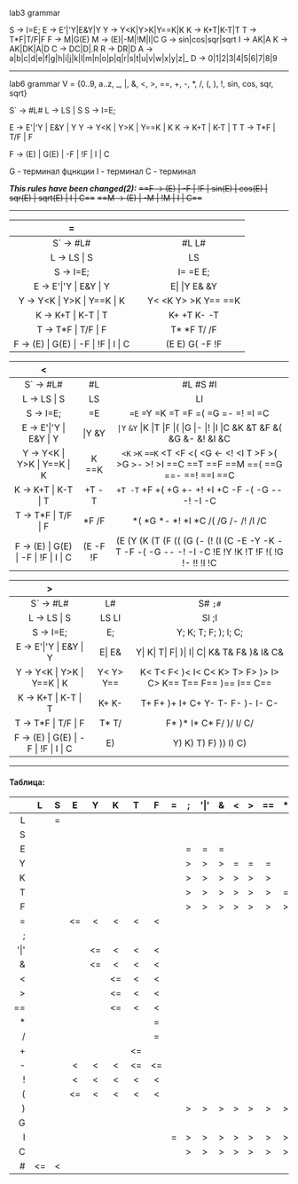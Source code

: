 lab3 grammar

S → I=E;
E → E'|'Y|E&Y|Y
Y → Y<K|Y>K|Y==K|K
K → K+T|K-T|T 
T → T*F|T/F|F
F → M|G(E)
M → (E)|-M|!M|I|C
G → sin|cos|sqr|sqrt
I → AK|A
K → AK|DK|A|D 
C → DC|D|.R
R → DR|D
A → a|b|c|d|e|f|g|h|i|j|k|l|m|n|o|p|q|r|s|t|u|v|w|x|y|z|_
D → 0|1|2|3|4|5|6|7|8|9

----

lab6 grammar
V = {0..9, a..z, _, |, &, <, >, ==, +, -, *, /, (, ), !, sin, cos, sqr, sqrt}

S` → #L#
L → LS | S
S → I=E;

E → E'|'Y | E&Y | Y
Y → Y<K | Y>K | Y==K | K
K → K+T | K-T | T 
T → T*F | T/F | F

F → (E) | G(E) | -F | !F | I | C

G - терминал фцнкции
I - терминал
С - терминал

***This rules have been changed(2):***
~~==F → (E) | -F | !F | sin(E) | cos(E) | sqr(E) | sqrt(E) | I | C==~~
~~==M → (E) | -M | !M | I | C==~~


----
<!-- 

(Вопрос, функции раскрываются вместе со скобками? Ниже раскрыто со скобками по вот этому правилу ~~==F → (E) | -F | !F | sin(E) | cos(E) | sqr(E) | sqrt(E) | I | C==~~)
| __=__ |                                  |
| ----: | :------------------------------: |
|       |              #S S#               |
|       |             I= =E E;             |
|       |           E\| Y E& &Y            |
|       |       Y< <K Y> >K Y== ==K        |
|       |           K+ +T K- -T            |
|       |           T* *F T/ /F            |
|       | sin( cos( sqr( sqrt( (E E) -F !F |

|     __<__ |                                                                                                                                                                                                                                                                                                                                                                                                                                                                                                             |
| --------: | :---------------------------------------------------------------------------------------------------------------------------------------------------------------------------------------------------------------------------------------------------------------------------------------------------------------------------------------------------------------------------------------------------------------------------------------------------------------------------------------------------------: |
|        #S |                                                                                                                                                                                                                                                     #I                                                                                                                                                                                                                                                      |
|        =E |                                                                                                                                                                                                                        `=E` =Y =K =T =F =M `=sin( =cos( =sqr( =sqrt(` =( =- =! =I =C                                                                                                                                                                                                                        |
|    \|Y &Y |                                                                                                                                                                                     `\|Y` `&Y` \|K \|T \|F \|M `\|sin( \|cos( \|sqr( \|sqrt(` \|( \|- \|! \|I \|C &K &T &F &M `&sin( &cos( &sqr( &sqrt(` &( &- &! &I &C                                                                                                                                                                                     |
| <K >K ==K |                                                                                                                                                            `<K` `>K` `==K` <T <F <M `<sin( <cos( <sqr( <sqrt(` <( <- <! <I <C >T >F >M `>sin( >cos( >sqr( >sqrt(` >( >- >! >I ==C ==T ==F ==M `==sin( ==cos( ==sqr( ==sqrt(` ==( ==- ==! ==I ==C                                                                                                                                                            |
|     +T -T |                                                                                                                                                                                                    +T -T +F +M `+sin( +cos( +sq(r +sqrt(` +( +- +! +I +C -F -M `-sin( -cos( -sqr( -sqrt(` -( -- -! -I -C                                                                                                                                                                                                    |
|     *F /F | `*F` `/F` *M `*sin( *cos( *sqr( *sqrt(` *( *- *! *I *C /M `/sin( /cos( /sqr( /sqrt(` /( /- /! /I /C sin(E cos(E sqr(E sqrt(E (E -F !F `sin(E cos(E sqr(E sqrt(E` sin(Y sin(K sin(T sin(F sin(M sin(sin( sin(- sin(! sin(I sin(C cos(Y cos(K cos(T cos(F cos(M cos(cos( cos(- cos(! cos(I cos(C sqr(Y sqr(K sqr(T sqr(F sqr(M sqr(sqr( sqr(- sqr(! sqr(I sqr(C sqrt(Y sqrt(K sqrt(T sqrt(F sqrt(M sqrt(sqrt( sqrt(- sqrt(! sqrt(I sqrt(C  `(E` (Y (K (T (F `(sin (cos (sqr (sqrt` (( (- (! (I (C -( -- -I -C |

~~==(E -M !M        `(E` (Y (K (T (F (M `(sin (cos (sqr (sqrt` (( (- (! (I (C -( -- -I -C==~~

|     __>__ |                                                   |
| --------: | :-----------------------------------------------: |
|        S# |                        E#                         |
|        E; |               Y; K; T; F; ); I; C;                |
|         E |                        E&                         | K\| T\| F\| )\| I\| C\| K& T& F& )& I& C& |
| Y< Y> Y== | T< F< )< I< C< T> F> )> I> C> T== F== )== I== C== |
|     K+ K- |              F+ )+ I+ C+ F- )- I- C-              |
|     T* T/ |                     )* I* C*                      |
|        E) |               Y) K) T) F) )) I) C)                |

----
comment -->

|                 __=__                 |       |                       |
| :-----------------------------------: | :---: | :-------------------: |
|               S` → #L#                |       |         #L L#         |
|              L → LS \| S              |       |          LS           |
|               S → I=E;                |       |       I= =E E;        |
|        E → E'\|'Y \| E&Y \| Y         |       |     E\| \|Y E& &Y     |
|      Y → Y<K \| Y>K \| Y==K \| K      |       | Y< \<K Y> \>K Y== ==K |
|          K → K+T \| K-T \| T          |       |      K+ +T K- -T      |
|          T → T*F \| T/F \| F          |       |      T* *F T/ /F      |
| F → (E) \| G(E) \| -F \| !F \| I \| C |       |    (E E) G( -F !F     |

|                 __<__                 |           |                                                                                                      |
| :-----------------------------------: | :-------: | :--------------------------------------------------------------------------------------------------: |
|               S` → #L#                |    #L     |                                               #L #S #I                                               |
|              L → LS \| S              |    LS     |                                                  LI                                                  |
|               S → I=E;                |    =E     |                                  `=E` =Y =K =T =F =( =G =- =! =I =C                                  |
|        E → E'\|'Y \| E&Y \| Y         |  \|Y &Y   |              `\|Y` `&Y` \|K \|T \|F \|( \|G \|- \|! \|I \|C &K &T &F &( &G &- &! &I &C               |
|      Y → Y<K \| Y>K \| Y==K \| K      | <K >K ==K | `<K` `>K` `==K` <T <F <( <G <- <! <I <C >T >F >( >G >- >! >I ==C ==T ==F ==M ==( ==G ==- ==! ==I ==C |
|          K → K+T \| K-T \| T          |   +T -T   |                          `+T -T` +F +( +G +- +! +I +C -F -( -G -- -! -I -C                           |
|          T → T*F \| T/F \| F          |   *F /F   |                                 *( *G *- *! *I *C /( /G /- /! /I /C                                  |
| F → (E) \| G(E) \| -F \| !F \| I \| C | (E -F !F  |  (E (Y (K (T (F (( (G (- (! (I (C -E -Y -K -T -F -( -G -- -! -I -C !E !Y !K !T !F !( !G !- !! !I !C  |

|                 __>__                 |           |                                                             |
| :-----------------------------------: | :-------: | :---------------------------------------------------------: |
|               S` → #L#                |    L#     |                          S#  `;#`                           |
|              L → LS \| S              |   LS LI   |                            SI ;I                            |
|               S → I=E;                |    E;     |                    Y; K; T; F; ); I; C;                     |
|        E → E'\|'Y \| E&Y \| Y         |  E\| E&   |        Y\| K\| T\| F\| )\| I\| C\| K& T& F& )& I& C&        |
|      Y → Y<K \| Y>K \| Y==K \| K      | Y< Y> Y== | K< T< F< )< I< C< K> T> F> )> I> C> K== T== F== )== I== C== |
|          K → K+T \| K-T \| T          |   K+ K-   |              T+ F+ )+ I+ C+ Y-  T- F- )- I- C-              |
|          T → T*F \| T/F \| F          |   T* T/   |                  F* )* I* C*  F/ )/ I/ C/                   |
| F → (E) \| G(E) \| -F \| !F \| I \| C |    E)     |                    Y) K) T) F) )) I) C)                     |

----

#### Таблица:

|      |   L   |   S   |   E   |   Y   |   K   |   T   |   F   |   =   |   ;   | '\|'  |   &   |   <   |   >   |  ==   |   *   |   /   |   +   |   -   |   !   |   (   |   )   |   G   |   I   |   C   |   #   |
| ---: | :---: | :---: | :---: | :---: | :---: | :---: | :---: | :---: | :---: | :---: | :---: | :---: | :---: | :---: | :---: | :---: | :---: | :---: | :---: | :---: | :---: | :---: | :---: | :---: | :---: |
|    L |       |   =   |       |       |       |       |       |       |       |       |       |       |       |       |       |       |       |       |       |       |       |       |   <   |       |   =   |
|    S |       |       |       |       |       |       |       |       |       |       |       |       |       |       |       |       |       |       |       |       |       |       |   >   |       |   >   |
|    E |       |       |       |       |       |       |       |       |   =   |   =   |   =   |       |       |       |       |       |       |       |       |       |   =   |       |       |       |   >   |
|    Y |       |       |       |       |       |       |       |       |   >   |   >   |   >   |   =   |   =   |   =   |       |       |       |       |       |       |   >   |       |       |       |       |
|    K |       |       |       |       |       |       |       |       |   >   |   >   |   >   |   >   |   >   |   >   |       |       |   =   |   =   |       |       |   >   |       |       |       |       |
|    T |       |       |       |       |       |       |       |       |   >   |   >   |   >   |   >   |   >   |   >   |   =   |   =   |   >   |   >   |       |       |   >   |       |       |       |       |
|    F |       |       |       |       |       |       |       |       |   >   |   >   |   >   |   >   |   >   |   >   |   >   |   >   |   >   |   >   |       |       |   >   |       |       |       |       |
|    = |       |       |  <=   |   <   |   <   |   <   |   <   |       |       |       |       |       |       |       |       |       |       |   <   |   <   |   <   |       |   <   |   <   |   <   |       |
|    ; |       |       |       |       |       |       |       |       |       |       |       |       |       |       |       |       |       |       |       |       |       |       |   >   |       |   >   |
| '\|' |       |       |       |  <=   |   <   |   <   |   <   |       |       |       |       |       |       |       |       |       |       |   <   |   <   |   <   |       |   <   |   <   |   <   |       |
|    & |       |       |       |  <=   |   <   |   <   |   <   |       |       |       |       |       |       |       |       |       |       |   <   |   <   |   <   |       |   <   |   <   |   <   |       |
|    < |       |       |       |       |  <=   |   <   |   <   |       |       |       |       |       |       |       |       |       |       |   <   |   <   |   <   |       |   <   |   <   |   <   |       |
|    > |       |       |       |       |  <=   |   <   |   <   |       |       |       |       |       |       |       |       |       |       |   <   |   <   |   <   |       |   <   |   <   |   <   |       |
|   == |       |       |       |       |  <=   |   <   |   <   |       |       |       |       |       |       |       |       |       |       |   <   |   <   |   <   |       |   <   |   <   |   <   |       |
|    * |       |       |       |       |       |       |   =   |       |       |       |       |       |       |       |       |       |       |   <   |   <   |   <   |       |   <   |   <   |   <   |       |
|    / |       |       |       |       |       |       |   =   |       |       |       |       |       |       |       |       |       |       |   <   |   <   |   <   |       |   <   |   <   |   <   |       |
|    + |       |       |       |       |       |  <=   |       |       |       |       |       |       |       |       |       |       |       |   <   |   <   |   <   |       |   <   |   <   |   <   |       |
|    - |       |       |   <   |   <   |   <   |  <=   |  <=   |       |       |       |       |       |       |       |       |       |       |   <   |   <   |   <   |       |   <   |       |       |       |
|    ! |       |       |   <   |   <   |   <   |   <   |   <   |       |       |       |       |       |       |       |       |       |       |   <   |   <   |   <   |       |   <   |   <   |   <   |       |
|    ( |       |       |  <=   |   <   |   <   |   <   |   <   |       |       |       |       |       |       |       |       |       |       |   <   |   <   |   <   |       |   <   |   <   |   <   |       |
|    ) |       |       |       |       |       |       |       |       |   >   |   >   |   >   |   >   |   >   |   >   |   >   |   >   |   >   |   >   |       |       |   >   |       |       |       |       |
|    G |       |       |       |       |       |       |       |       |       |       |       |       |       |       |       |       |       |       |       |   =   |       |       |       |       |       |
|    I |       |       |       |       |       |       |       |   =   |   >   |   >   |   >   |   >   |   >   |   >   |   >   |   >   |   >   |   >   |   >   |       |   >   |       |       |       |       |
|    C |       |       |       |       |       |       |       |       |   >   |   >   |   >   |   >   |   >   |   >   |   >   |   >   |   >   |   >   |   >   |       |   >   |       |       |       |       |
|    # |  <=   |   <   |       |       |       |       |       |       |       |       |       |       |       |       |       |       |       |       |       |       |       |       |   <   |       |       |
